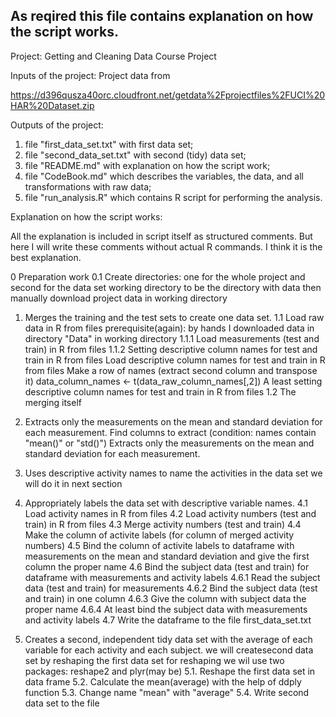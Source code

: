 ## As reqired this file contains explanation on how the script works.


Project: Getting and Cleaning Data Course Project

Inputs of the project:
Project data from  

https://d396qusza40orc.cloudfront.net/getdata%2Fprojectfiles%2FUCI%20HAR%20Dataset.zip 

Outputs  of the project:
 1) file "first_data_set.txt" with first data set;
 2) file "second_data_set.txt" with second (tidy) data set;
 3) file "README.md" with explanation on how the script work;
 4) file "CodeBook.md" which describes the variables, the data, and all transformations with raw data;
 5) file "run_analysis.R" which contains R script for performing the analysis.


Explanation on how the script works:

All the explanation is included in script itself as structured comments. But here I will write these comments without actual R commands.
I think it is the best explanation.


0 Preparation work
0.1 Create directories: one for the whole project and second for the data set working directory to be the directory with data
then manually download project data in working directory

1. Merges the training and the test sets to create one data set.
1.1 Load raw data in R from files
prerequisite(again): by hands I downloaded data in directory "Data" in working directory
1.1.1 Load measurements (test and train) in R from files
1.1.2 Setting descriptive column names for test and train in R from files
Load descriptive column names for test and train in R from files
Make a row of names (extract second column and transpose it)
data_column_names <- t(data_raw_column_names[,2])
A least setting descriptive column names for test and train in R from files
1.2 The merging itself

2. Extracts only the measurements on the mean and standard deviation for each measurement. 
Find columns to extract (condition: names contain "mean()" or "std()")
Extracts only the measurements on the mean and standard deviation for each measurement. 

3. Uses descriptive activity names to name the activities in the data set
we will do it in next section

4. Appropriately labels the data set with descriptive variable names. 
4.1 Load activity names in R from files
4.2 Load activity numbers (test and train) in R from files
4.3 Merge activity numbers (test and train)
4.4 Make the column of activite labels (for column of merged activity numbers)
4.5 Bind the column of activite labels to dataframe with measurements on the mean and standard deviation
and give the first column the proper name
4.6 Bind the subject data (test and train) for dataframe with measurements and activity labels
4.6.1 Read the subject data (test and train) for measurements
4.6.2 Bind the subject data (test and train) in one column
4.6.3 Give the column with subject data the proper name
4.6.4 At least bind the subject data with measurements and activity labels
4.7 Write the dataframe to the file first_data_set.txt
 
5. Creates a second, independent tidy data set with the average of each variable for each activity and each subject.
we will createsecond data set by reshaping the first data set
for reshaping we wil use two packages: reshape2 and plyr(may be) 
5.1. Reshape the first data set in data frame
5.2. Calculate the mean(average) with the help of ddply function
5.3. Change name "mean" with "average"
5.4. Write second data set to the file










